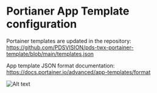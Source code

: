 # Portianer App Template configuration 

Portainer templates are updated in the repository: 
https://github.com/PDSVISION/pds-twx-portainer-template/blob/main/templates.json  

App template JSON format documentation: 
https://docs.portainer.io/advanced/app-templates/format  

![Alt text](images/img.jpg?raw=true "Title")
